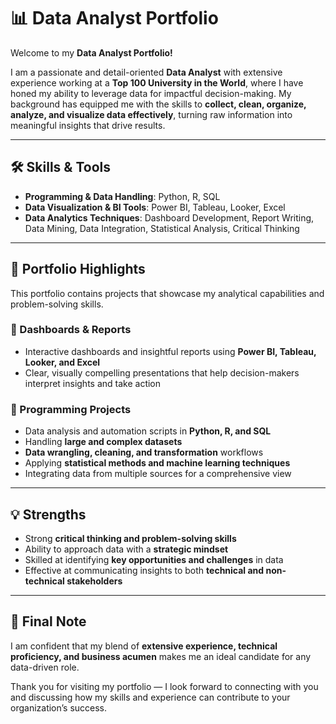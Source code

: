 # 📊 Data Analyst Portfolio  

Welcome to my **Data Analyst Portfolio!**  

I am a passionate and detail-oriented **Data Analyst** with extensive experience working at a **Top 100 University in the World**, where I have honed my ability to leverage data for impactful decision-making. My background has equipped me with the skills to **collect, clean, organize, analyze, and visualize data effectively**, turning raw information into meaningful insights that drive results.  

---

## 🛠️ Skills & Tools  

- **Programming & Data Handling**: Python, R, SQL  
- **Data Visualization & BI Tools**: Power BI, Tableau, Looker, Excel  
- **Data Analytics Techniques**: Dashboard Development, Report Writing, Data Mining, Data Integration, Statistical Analysis, Critical Thinking  

---

## 📂 Portfolio Highlights  

This portfolio contains projects that showcase my analytical capabilities and problem-solving skills.  

### 🔹 Dashboards & Reports  
- Interactive dashboards and insightful reports using **Power BI, Tableau, Looker, and Excel**  
- Clear, visually compelling presentations that help decision-makers interpret insights and take action  

### 🔹 Programming Projects  
- Data analysis and automation scripts in **Python, R, and SQL**  
- Handling **large and complex datasets**  
- **Data wrangling, cleaning, and transformation** workflows  
- Applying **statistical methods and machine learning techniques**  
- Integrating data from multiple sources for a comprehensive view  

---

## 💡 Strengths  

- Strong **critical thinking and problem-solving skills**  
- Ability to approach data with a **strategic mindset**  
- Skilled at identifying **key opportunities and challenges** in data  
- Effective at communicating insights to both **technical and non-technical stakeholders**  

---

## 🚀 Final Note  

I am confident that my blend of **extensive experience, technical proficiency, and business acumen** makes me an ideal candidate for any data-driven role.  

Thank you for visiting my portfolio — I look forward to connecting with you and discussing how my skills and experience can contribute to your organization’s success.  
